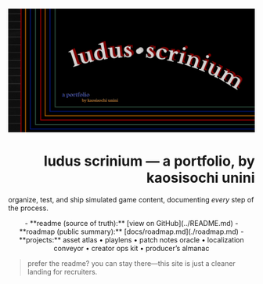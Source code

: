 <p align="center"><img src="./hero.png" alt="LUDUS SCRINIUM" width="820"></p>

<h1 align=right>ludus scrinium — a portfolio, by kaosisochi unini</h1>

organize, test, and ship simulated game content, documenting *every* step of the process.

<p align=center>
  - **readme (source of truth):** [view on GitHub](../README.md)
  - **roadmap (public summary):** [docs/roadmap.md](./roadmap.md)
  - **projects:** asset atlas • playlens • patch notes oracle • localization conveyor • creator ops kit • producer’s almanac</p>

> prefer the readme? you can stay there—this site is just a cleaner landing for recruiters.

